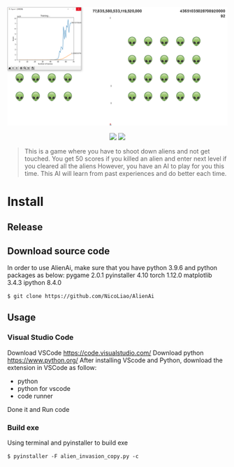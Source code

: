 <p align=center>
<img target = "banner" src="https://raw.githubusercontent.com/NicoLiao/AlienAi/main/1660395285063.png">
</p>

<p align=center>
<a target="badge" href="https://github.com/NicoLiao/Pixiv-Downloader" title="python version"><img src="https://img.shields.io/badge/python-v3.9.6-blue"></a>
<a target="badge" href="https://github.com/NicoLiao/Pixiv-Downloader" title="windows badge"><img src="https://img.shields.io/badge/Windows-0078D6?style=for-the-badge&logo=windows&logoColor=white" width=85/></a>  
</p>

>This is a game where you have to shoot down aliens and not get touched. You get 50 scores if you killed an alien and enter next level if you cleared all the aliens
>However, you have an AI to play for you this time. This AI will learn from past experiences and do better each time.

# Install
## Release 

## Download source code
In order to use AlienAi, make sure that you have python 3.9.6 and python packages as below:
pygame 2.0.1
pyinstaller 4.10
torch 1.12.0
matplotlib 3.4.3
ipython 8.4.0
```
$ git clone https://github.com/NicoLiao/AlienAi
```
## Usage
### Visual Studio Code
Download VSCode https://code.visualstudio.com/
Download python https://www.python.org/
After installing VScode and Python, download the extension in VSCode as follow:
* python
* python for vscode
* code runner

Done it and Run code

### Build exe
Using terminal and pyinstaller to build exe
```
$ pyinstaller -F alien_invasion_copy.py -c
```
